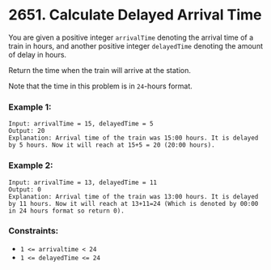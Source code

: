 # 2651. Calculate Delayed Arrival Time

You are given a positive integer `arrivalTime` denoting the arrival time of a train in hours, and another positive integer `delayedTime` denoting the amount of delay in hours.

Return the time when the train will arrive at the station.

Note that the time in this problem is in `24`-hours format.

### Example 1:

```
Input: arrivalTime = 15, delayedTime = 5
Output: 20
Explanation: Arrival time of the train was 15:00 hours. It is delayed by 5 hours. Now it will reach at 15+5 = 20 (20:00 hours).
```

### Example 2:

```
Input: arrivalTime = 13, delayedTime = 11
Output: 0
Explanation: Arrival time of the train was 13:00 hours. It is delayed by 11 hours. Now it will reach at 13+11=24 (Which is denoted by 00:00 in 24 hours format so return 0).
```

### Constraints:

- `1 <= arrivaltime < 24`
- `1 <= delayedTime <= 24`
